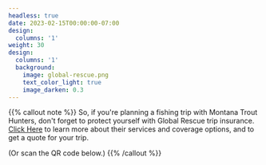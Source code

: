 ```yaml
---
headless: true
date: 2023-02-15T00:00:00-07:00
design:
  columns: '1'
weight: 30
design:
  columns: '1'
  background:
    image: global-rescue.png
    text_color_light: true
    image_darken: 0.3
---
```


{{% callout note %}}
So, if you're planning a fishing trip with Montana Trout Hunters, don't forget to protect yourself with Global Rescue trip insurance. [Click Here](https://ss.globalrescue.com/#/signup/step1?rp=MontanaTroutHunters) to learn more about their services and coverage options, and to get a quote for your trip.

(Or scan the QR code below.)
{{% /callout %}}
